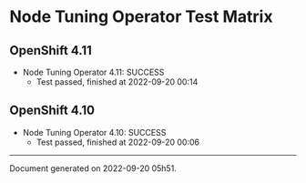 
Node Tuning Operator Test Matrix
================================

OpenShift 4.11
--------------



* Node Tuning Operator 4.11: SUCCESS
  - Test passed, finished at 2022-09-20 00:14






OpenShift 4.10
--------------



* Node Tuning Operator 4.10: SUCCESS
  - Test passed, finished at 2022-09-20 00:06






---
Document generated on 2022-09-20 05h51.

